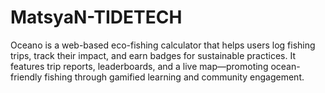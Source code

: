 # MatsyaN-TIDETECH
Oceano is a web-based eco-fishing calculator that helps users log fishing trips, track their impact, and earn badges for sustainable practices. It features trip reports, leaderboards, and a live map—promoting ocean-friendly fishing through gamified learning and community engagement.
